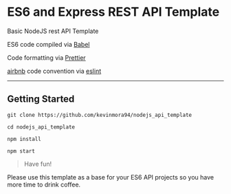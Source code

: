 # ES6 and Express REST API Template

Basic NodeJS rest API Template

ES6 code compiled via [Babel](https://github.com/babel/babel)

Code formatting via [Prettier](https://github.com/prettier/prettier)

[airbnb](https://github.com/airbnb/javascript) code convention via [eslint](https://github.com/eslint/eslint)

---

## Getting Started

```
git clone https://github.com/kevinmora94/nodejs_api_template

cd nodejs_api_template

npm install

npm start
```

> Have fun!

Please use this template as a base for your ES6 API projects so you have more time to drink coffee.

